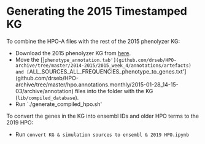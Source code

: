 # Generating the 2015 Timestamped KG

To combine the HPO-A files with the rest of the 2015 phenolyzer KG:
- Download the 2015 phenolyzer KG from [here](https://github.com/WGLab/phenolyzer/tree/ecec7410729276859b9023a00f20e75c2ce58862).
- Move the  []`phenotype_annotation.tab'](github.com/drseb/HPO-archive/tree/master/2014-2015/2015_week_4/annotations/artefacts) and [`ALL_SOURCES_ALL_FREQUENCIES_phenotype_to_genes.txt'](github.com/drseb/HPO-archive/tree/master/hpo.annotations.monthly/2015-01-28_14-15-03/archive/annotation) files into the folder with the KG (`lib/compiled_database`).
- Run `./generate_compiled_hpo.sh'

To convert the genes in the KG into ensembl IDs and older HPO terms to the 2019 HPO:
- Run `convert KG & simulation sources to ensembl & 2019 HPO.ipynb`
